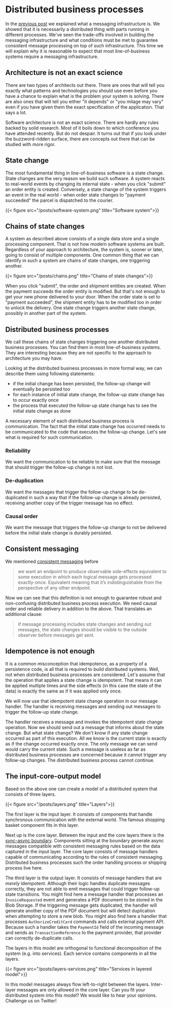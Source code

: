 # Distributed business processes

In the [previous post](https://exactly-once.github.io/posts/messaging-infrastructure/) we explained what a messaging infrastructure is. We showed that it is necessarily a distributed thing with parts running in different processes. We've seen the trade-offs involved in building the messaging infrastructure and what conditions must be met to guarantee consistent message processing on top of such infrastructure. This time we will explain why it is reasonable to expect that most line-of-business systems require a messaging infrastructure.

## Architecture is not an exact science

There are two types of architects out there. There are ones that will tell you exactly what patterns and technologies you should use even before you have a chance to explain what is the problem your system is solving. There are also ones that will tell you either "it depends" or "you milage may vary" even if you have given them the exact specification of the application. That says a lot. 

Software architecture is not an exact science. There are hardly any rules backed by solid research. Most of it boils down to which conference you have attended recently. But do not despair. It turns out that if you look under the buzzword-ridden surface, there are concepts out there that can be studied with more rigor.

## State change

The most fundamental thing in line-of-business software is a state change. State changes are the very reason we build such software. A system reacts to real-world events by changing its internal state - when you click "submit" an order entity is created. Conversely, a state change of the system triggers an event in the real world - when order state changes to "payment succeeded" the parcel is dispatched to the courier.

{{< figure src="/posts/software-system.png" title="Software system">}}

## Chains of state changes

A system as described above consists of a single data store and a single processing component. That is not how modern software systems are built. Regardless of your approach to architecture, the system is, sooner or later, going to consist of multiple components. One common thing that we can identify in such a system are chains of state changes, one triggering another.


{{< figure src="/posts/chains.png" title="Chains of state changes">}}

When you click "submit", the order and shipment entities are created. When the payment succeeds the order entity is modified. But that's not enough to get your new phone delivered to your door. When the order state is set to "payment succeeded", the shipment entity has to be modified too in order to unlock the delivery. One state change triggers another state change, possibly in another part of the system.

## Distributed business processes

We call these chains of state changes triggering one another distributed business processes. You can find them in most line-of-business systems. They are interesting because they are not specific to the approach to architecture you may have. 

Looking at the distributed business processes in more formal way, we can describe them using following statements:
- if the initial change has been persisted, the follow-up change will eventually be persisted too
- for each instance of initial state change, the follow-up state change has to occur exactly once
- the process that executed the follow-up state change has to see the initial state change as done

A necessary element of each distributed business process is communication. The fact that the initial state change has occurred needs to be communicated to the code that executes the follow-up change. Let's see what is required for such communication.

### Reliability

We want the communication to be reliable to make sure that the message that should trigger the follow-up change is not lost.

### De-duplication

We want the messages that trigger the follow-up change to be de-duplicated in such a way that if the follow-up change is already persisted, receiving another copy of the trigger message has no effect.

### Causal order

We want the message that triggers the follow-up change to not be delivered before the initial state change is durably persisted.

## Consistent messaging

We mentioned [consistent messaging](https://exactly-once.github.io/posts/consistent-messaging/) before

>we want an endpoint to produce observable side-effects equivalent to some execution in which each logical message gets processed exactly-once. Equivalent meaning that it’s indistinguishable from the perspective of any other endpoint.

Now we can see that this definition is not enough to guarantee robust and non-confusing distributed business process execution. We need causal order and reliable delivery in addition to the above. That translates an additional clause:

>if message processing includes state changes and sending out messages, the state changes should be visible to the outside observer before messages get sent.

## Idempotence is not enough

It is a common misconception that idempotence, as a property of a persistence code, is all that is required to build distributed systems. Well, not when distributed business processes are considered. Let's assume that the operation that applies a state change is idempotent. That means it can be applied multiple times and the side effects (in this case the state of the data) is exactly the same as if it was applied only once. 

We will now use that idempotent state change operation in our message handler. The handler is receiving messages and sending out messages to trigger the follow-up state change.

The handler receives a message and invokes the idempotent state change operation. Now we should send out a message that informs about the state change. But what state change? We don't know if any state change occurred as part of this execution. All we know is the current state is exactly as if the change occurred exactly once. The only message we can send would carry the current state. Such a message is useless as far as distributed business processes are concerned because it cannot trigger any follow-up changes. The distributed business process cannot continue.

## The input-core-output model

Based on the above one can create a model of a distributed system that consists of three layers. 

{{< figure src="/posts/layers.png" title="Layers">}}

The first layer is the input layer. It consists of components that handle synchronous communication with the external world. The famous shopping basket component fits in this layer.

Next up is the core layer. Between the input and the core layers there is the [sync-async boundary](https://exactly-once.github.io/posts/sync-async-boundary/). Components sitting at the boundary generate async messages compatible with consistent messaging rules based on the data captured in the input layer. The core layer consists of message handlers capable of communicating according to the rules of consistent messaging. Distributed business processes such the order handling process or shipping process live here.

The third layer is the output layer. It consists of message handlers that are *merely* idempotent. Although their logic handles duplicate messages correctly, they are not able to emit messages that could trigger follow-up state transitions. You might find here a message handler that processes an `InvoiceRequested` event and generates a PDF document to be stored in the Blob Storage. If the triggering message gets duplicated, the handler will generate another copy of the PDF document but will detect duplication when attempting to store a new blob. You might also find here a handler that processes `AuthorizeCreditCard` commands and calls external payment API. Because such a handler takes the `PaymentId` field of the incoming message and sends as `TransactionReference` to the payment provider, that provider can correctly de-duplicate calls.

The layers in this model are orthogonal to functional decomposition of the system (e.g. into services). Each service contains components in all the layers.


{{< figure src="/posts/layers-services.png" title="Services in layered model">}}

In this model messages always flow left-to-right between the layers. Inter-layer messages are only allowed in the core layer. Can you fit your distributed system into this model? We would like to hear your opinions. Challenge us on Twitter!
